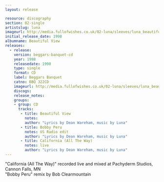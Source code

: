 ```yaml
---
layout: release

resource: discography
section: 02-single
artistslug: luna
imageurl: http://media.fullofwishes.co.uk/02-luna/sleeves/luna_beautifulview.jpg
initial_release_date: 1998
albumname: Beautiful View
releases:
  - release: 
    version: beggars-banquet-cd
    year: 1998
    releasedate: 1998
    type: single
    format: CD
    label: Beggars Banquet
    catno: BBQ 322CD
    imageurl: http://media.fullofwishes.co.uk/02-luna/sleeves/luna_beautifulview.jpg
    discogs: 
    release_notes: 
    groups:
    - group: CD
      tracks:
       - title: Beautiful View
         notes: 
         author: "Lyrics by Dean Wareham, music by Luna"
       - title: Bobby Peru
         notes: US Radio edit
         author: "Lyrics by Dean Wareham, music by Luna"
       - title: California (All The Way)
         notes: live
         author: "Lyrics by Dean Wareham, music by Luna"
---
```

"California (All The Way)" recorded live and mixed at Pachyderm Studios, Cannon Falls, MN  
"Bobby Peru" remix by Bob Clearmountain